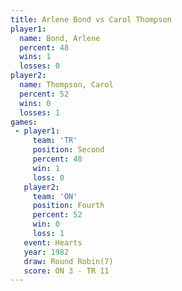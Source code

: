 ```yaml
---
title: Arlene Bond vs Carol Thompson
player1:               
  name: Bond, Arlene   
  percent: 48          
  wins: 1              
  losses: 0            
player2:               
  name: Thompson, Carol
  percent: 52          
  wins: 0              
  losses: 1            
games:
 - player1:          
     team: 'TR'      
     position: Second
     percent: 48     
     win: 1          
     loss: 0         
   player2:          
     team: 'ON'      
     position: Fourth
     percent: 52     
     win: 0          
     loss: 1         
   event: Hearts       
   year: 1982          
   draw: Round Robin(7)
   score: ON 3 - TR 11 
---
```

